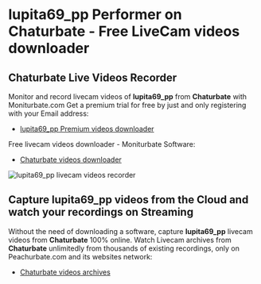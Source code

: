 # lupita69_pp Performer on Chaturbate - Free LiveCam videos downloader

## Chaturbate Live Videos Recorder

Monitor and record livecam videos of **lupita69_pp** from **Chaturbate** with Moniturbate.com
Get a premium trial for free by just and only registering with your Email address:
* [lupita69_pp Premium videos downloader](https://moniturbate.com/request-demo-licence-key.html)

Free livecam videos downloader - Moniturbate Software:
* [Chaturbate videos downloader](https://moniturbate.com/moniturbate-download-software.html)

![lupita69_pp livecam videos recorder](https://peachurnet.com/templates/moniturbate-software.png)


## Capture lupita69_pp videos from the Cloud and watch your recordings on Streaming

Without the need of downloading a software, capture **lupita69_pp** livecam videos from **Chaturbate** 100% online.
Watch Livecam archives from **Chaturbate** unlimitedly from thousands of existing recordings, only on Peachurbate.com and its websites network:
* [Chaturbate videos archives](https://peachurnet.com/)